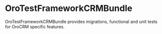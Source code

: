 # OroTestFrameworkCRMBundle

OroTestFrameworkCRMBundle provides migrations, functional and unit tests for OroCRM specific features.
